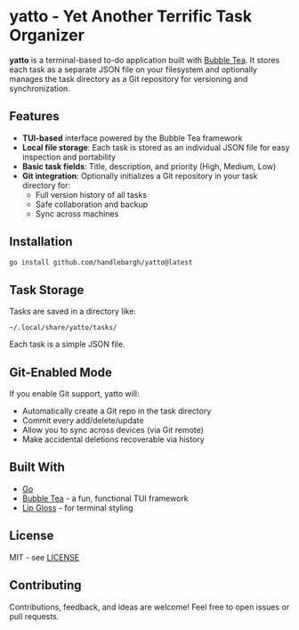 # yatto - Yet Another Terrific Task Organizer

**yatto** is a terminal-based to-do application built with
[Bubble Tea](https://github.com/charmbracelet/bubbletea). It stores each task as
a separate JSON file on your filesystem and optionally manages the
task directory as a Git repository for versioning and synchronization.

## Features

- **TUI-based** interface powered by the Bubble Tea framework
- **Local file storage**: Each task is stored as an individual JSON file for easy inspection and portability
- **Basic task fields**: Title, description, and priority (High, Medium, Low)
- **Git integration**: Optionally initializes a Git repository in your task directory for:
  - Full version history of all tasks
  - Safe collaboration and backup
  - Sync across machines

## Installation

```bash
go install github.com/handlebargh/yatto@latest
```

## Task Storage

Tasks are saved in a directory like:

```
~/.local/share/yatto/tasks/
```

Each task is a simple JSON file.

## Git-Enabled Mode

If you enable Git support, yatto will:

- Automatically create a Git repo in the task directory
- Commit every add/delete/update
- Allow you to sync across devices (via Git remote)
- Make accidental deletions recoverable via history

## Built With

- [Go](https://go.dev)
- [Bubble Tea](https://github.com/charmbracelet/bubbletea) - a fun, functional TUI framework
- [Lip Gloss](https://github.com/charmbracelet/lipgloss) - for terminal styling

## License

MIT - see [LICENSE](LICENSE)

## Contributing

Contributions, feedback, and ideas are welcome! Feel free to open issues or pull requests.
